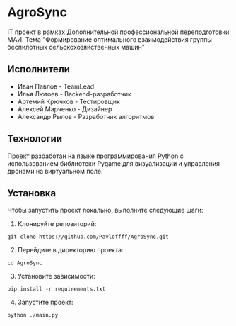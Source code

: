 # AgroSync
IT проект в рамках Дополнительной профессиональной переподготовки МАИ. Тема "Формирование оптимального взаимодействия группы беспилотных сельскохозяйственных машин"

## Исполнители
- Иван Павлов - TeamLead
- Илья Лютоев - Backend-разработчик
- Артемий Крючков - Тестировщик
- Алексей Марченко - Дизайнер
- Александр Рылов - Разработчик алгоритмов

## Технологии

Проект разработан на языке программирования Python с использованием библиотеки Pygame для визуализации и управления дронами на виртуальном поле.

## Установка
Чтобы запустить проект локально, выполните следующие шаги:

1. Клонируйте репозиторий:

```
git clone https://github.com/Pavloffff/AgroSync.git
```

2. Перейдите в директорию проекта:

```
cd AgroSync
```

3. Установите зависимости:

```
pip install -r requirements.txt
```

4. Запустите проект:

```
python ./main.py
```
